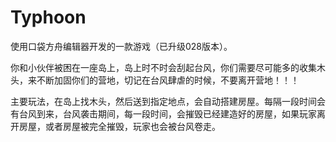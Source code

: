 # Typhoon
使用口袋方舟编辑器开发的一款游戏（已升级028版本）。

你和小伙伴被困在一座岛上，岛上时不时会刮起台风，你们需要尽可能多的收集木头，来不断加固你们的营地，切记在台风肆虐的时候，不要离开营地！！！

主要玩法，在岛上找木头，然后送到指定地点，会自动搭建房屋。每隔一段时间会有台风到来，台风袭击期间，每一段时间，会摧毁已经建造好的房屋，如果玩家离开房屋，或者房屋被完全摧毁，玩家也会被台风卷走。
